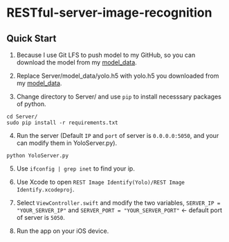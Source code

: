 # RESTful-server-image-recognition

## Quick Start
1. Because I use Git LFS to push model to my GitHub, so you can download the model from my [model_data](https://github.com/LinRenHong/RESTful-server-image-recognition/blob/master/Server/model_data/yolo.h5).

2. Replace Server/model_data/yolo.h5 with yolo.h5 you downloaded from my [model_data](https://github.com/LinRenHong/RESTful-server-image-recognition/blob/master/Server/model_data/yolo.h5).

3. Change directory to Server/ and use `pip` to install necesssary packages of python.
```
cd Server/
sudo pip install -r requirements.txt
```

4. Run the server (Default `IP` and `port` of server is `0.0.0.0:5050`, and your can modify them in YoloServer.py).
```
python YoloServer.py
```

5. Use `ifconfig | grep inet` to find your ip.

6. Use Xcode to open `REST Image Identify(Yolo)/REST Image Identify.xcodeproj`.

7. Select `ViewController.swift` and modify the two variables, `SERVER_IP = "YOUR_SERVER_IP"` and `SERVER_PORT = "YOUR_SERVER_PORT"` <- default port of server is `5050`.

8. Run the app on your iOS device.
